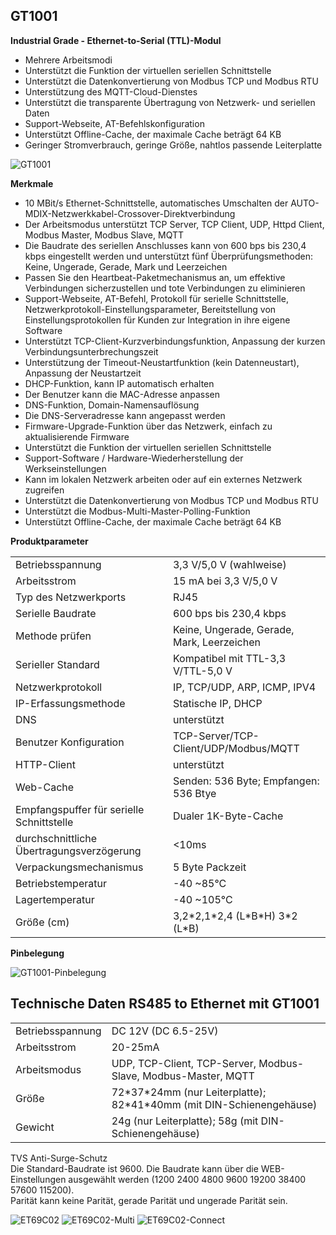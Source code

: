 <h2>GT1001</h2>

<b>Industrial Grade - Ethernet-to-Serial (TTL)-Modul</b>

- Mehrere Arbeitsmodi
- Unterstützt die Funktion der virtuellen seriellen Schnittstelle
- Unterstützt die Datenkonvertierung von Modbus TCP und Modbus RTU
- Unterstützung des MQTT-Cloud-Dienstes
- Unterstützt die transparente Übertragung von Netzwerk- und seriellen Daten
- Support-Webseite, AT-Befehlskonfiguration
- Unterstützt Offline-Cache, der maximale Cache beträgt 64 KB
- Geringer Stromverbrauch, geringe Größe, nahtlos passende Leiterplatte

![GT1001](GT1001.png)

<b>Merkmale</b>
- 10 MBit/s Ethernet-Schnittstelle, automatisches Umschalten der AUTO-MDIX-Netzwerkkabel-Crossover-Direktverbindung
- Der Arbeitsmodus unterstützt TCP Server, TCP Client, UDP, Httpd Client, Modbus Master, Modbus Slave, MQTT
- Die Baudrate des seriellen Anschlusses kann von 600 bps bis 230,4 kbps eingestellt werden und unterstützt fünf Überprüfungsmethoden: Keine, Ungerade, Gerade, Mark und Leerzeichen
- Passen Sie den Heartbeat-Paketmechanismus an, um effektive Verbindungen sicherzustellen und tote Verbindungen zu eliminieren
- Support-Webseite, AT-Befehl, Protokoll für serielle Schnittstelle, Netzwerkprotokoll-Einstellungsparameter, Bereitstellung von Einstellungsprotokollen für Kunden zur Integration in ihre eigene Software
- Unterstützt TCP-Client-Kurzverbindungsfunktion, Anpassung der kurzen Verbindungsunterbrechungszeit
- Unterstützung der Timeout-Neustartfunktion (kein Datenneustart), Anpassung der Neustartzeit
- DHCP-Funktion, kann IP automatisch erhalten
- Der Benutzer kann die MAC-Adresse anpassen
- DNS-Funktion, Domain-Namensauflösung
- Die DNS-Serveradresse kann angepasst werden
- Firmware-Upgrade-Funktion über das Netzwerk, einfach zu aktualisierende Firmware
- Unterstützt die Funktion der virtuellen seriellen Schnittstelle
- Support-Software / Hardware-Wiederherstellung der Werkseinstellungen
- Kann im lokalen Netzwerk arbeiten oder auf ein externes Netzwerk zugreifen
- Unterstützt die Datenkonvertierung von Modbus TCP und Modbus RTU
- Unterstützt die Modbus-Multi-Master-Polling-Funktion
- Unterstützt Offline-Cache, der maximale Cache beträgt 64 KB

<b>Produktparameter</b>
<table>
<tr><td>Betriebsspannung</td>							<td>3,3 V/5,0 V (wahlweise)</td></tr>
<tr><td>Arbeitsstrom	</td>							<td>15 mA bei 3,3 V/5,0 V</td></tr>
<tr><td>Typ des Netzwerkports</td>						<td>RJ45</td></tr>
<tr><td>Serielle Baudrate</td>							<td>600 bps bis 230,4 kbps</td></tr>
<tr><td>Methode prüfen</td>								<td>Keine, Ungerade, Gerade, Mark, Leerzeichen</td></tr>
<tr><td>Serieller Standard</td>							<td>Kompatibel mit TTL-3,3 V/TTL-5,0 V</td></tr>
<tr><td>Netzwerkprotokoll</td>							<td>IP, TCP/UDP, ARP, ICMP, IPV4</td></tr>
<tr><td>IP-Erfassungsmethode</td>						<td>Statische IP, DHCP</td></tr>
<tr><td>DNS	</td>										<td>unterstützt</td></tr>
<tr><td>Benutzer Konfiguration</td>						<td>TCP-Server/TCP-Client/UDP/Modbus/MQTT</td></tr>
<tr><td>HTTP-Client	</td>								<td>unterstützt</td></tr>
<tr><td>Web-Cache	</td>								<td>Senden: 536 Byte; Empfangen: 536 Btye</td></tr>
<tr><td>Empfangspuffer für serielle Schnittstelle</td>	<td>Dualer 1K-Byte-Cache</td></tr>
<tr><td>durchschnittliche Übertragungsverzögerung</td>	<td><10ms</td></tr>
<tr><td>Verpackungsmechanismus</td>						<td>5 Byte Packzeit</td></tr>
<tr><td>Betriebstemperatur</td>							<td>-40 ~85°C</td></tr>
<tr><td>Lagertemperatur</td>							<td>-40 ~105°C</td></tr>
<tr><td>Größe (cm)	</td>								<td>3,2*2,1*2,4 (L*B*H)	3*2 (L*B)</td></tr>
</table>

<b>Pinbelegung</b>

![GT1001-Pinbelegung](GT1001-Pin.png) 

<h2>Technische Daten RS485 to Ethernet mit GT1001</h2>
<table>
<tr><td>Betriebsspannung </td><td>DC 12V (DC 6.5-25V)</td></tr>
<tr><td>Arbeitsstrom </td><td>20-25mA</td></tr>
<tr><td>Arbeitsmodus </td><td>UDP, TCP-Client, TCP-Server, Modbus-Slave, Modbus-Master, MQTT</td></tr>
<tr><td>Größe </td><td>72*37*24mm (nur Leiterplatte); 82*41*40mm (mit DIN-Schienengehäuse)</td></tr>
<tr><td>Gewicht </td><td>24g (nur Leiterplatte); 58g (mit DIN-Schienengehäuse)</td></tr>
</table>
TVS Anti-Surge-Schutz<br>
Die Standard-Baudrate ist 9600. Die Baudrate kann über die WEB-Einstellungen ausgewählt werden (1200 2400 4800 9600 19200 38400 57600 115200).<br>
Parität kann keine Parität, gerade Parität und ungerade Parität sein.

![ET69C02](ET69C02.jpg) ![ET69C02-Multi](ET69C02-Multi.jpg) ![ET69C02-Connect](ET69C02-Connect.jpg)